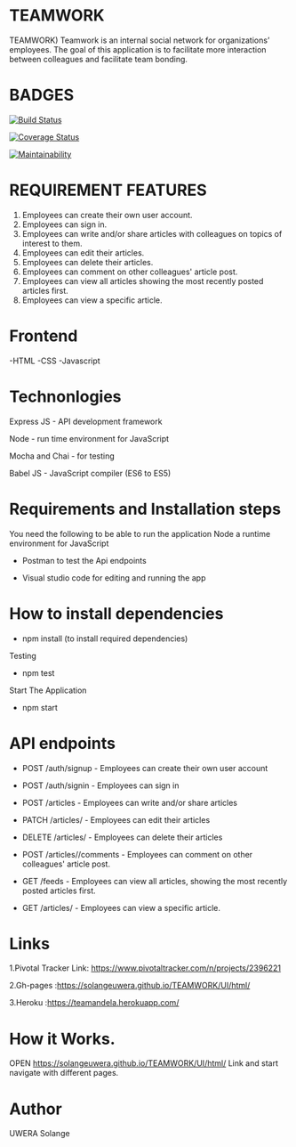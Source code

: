 # TEAMWORK

TEAMWORK)
Teamwork is an ​internal social network for organizations’ employees. The goal of this application is to facilitate more interaction between colleagues and facilitate team bonding. 

# BADGES

[![Build Status](https://travis-ci.org/SolangeUwera/TEAMWORK.svg?branch=develop)](https://travis-ci.org/SolangeUwera/TEAMWORK)

[![Coverage Status](https://coveralls.io/repos/github/SolangeUwera/TEAMWORK/badge.svg?branch=develop)](https://coveralls.io/github/SolangeUwera/TEAMWORK?branch=develop)


[![Maintainability](https://api.codeclimate.com/v1/badges/0115401c7908a6e90eeb/maintainability)](https://codeclimate.com/github/SolangeUwera/TEAMWORK/maintainability)


# REQUIREMENT FEATURES

1. Employees can create their own user account.
2. Employees can sign in. 
3. Employees can write and/or share articles with colleagues on topics of interest to them.  
4. Employees can edit their articles.  
5. Employees can delete their articles. 
6. Employees can comment on other colleagues' article post.  
7. Employees can view all articles showing the most recently posted articles first. 
8. Employees can view a specific article. 


 # Frontend
-HTML
-CSS 
-Javascript


# Technonlogies

Express JS - API development framework

Node - run time environment for JavaScript

Mocha and Chai - for testing

Babel JS - JavaScript compiler (ES6 to ES5)

# Requirements and Installation steps

You need the following to be able to run the application
Node a runtime environment for JavaScript

- Postman to test the Api endpoints

- Visual studio code for editing and running the app

# How to install dependencies

- npm install (to install required dependencies)

Testing

- npm test

Start The Application
 - npm start


# API endpoints

- POST /auth/signup - Employees can create their own user account

- POST /auth/signin - Employees can sign in

- POST /articles - Employees can write and/or share articles

- PATCH /articles/<articleId> - Employees can edit their articles

- DELETE /articles/<articleId> - Employees can delete their articles

- POST /articles/<articleId>/comments - Employees can comment on other colleagues' article post.

- GET /feeds - Employees can view all articles, showing the most recently posted articles first.

- GET /articles/<articleId> - Employees can view a specific article.

# Links

1.Pivotal Tracker  Link: https://www.pivotaltracker.com/n/projects/2396221

2.Gh-pages :https://solangeuwera.github.io/TEAMWORK/UI/html/

3.Heroku :https://teamandela.herokuapp.com/

# How it Works.
OPEN https://solangeuwera.github.io/TEAMWORK/UI/html/  Link and start navigate with different pages.

# Author
UWERA Solange


